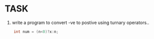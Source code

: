 # TASK

1. write a program to convert -ve to postive using turnary operators..

```java
	int num = (n<0)?x:n;
```